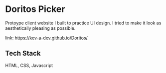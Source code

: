 
# Doritos Picker

Protoype client website I built to practice UI design. I tried to make it look as aesthetically pleasing as possible.

link: https://kev-a-dev.github.io/Doritos/
## Tech Stack

HTML, CSS, Javascript
